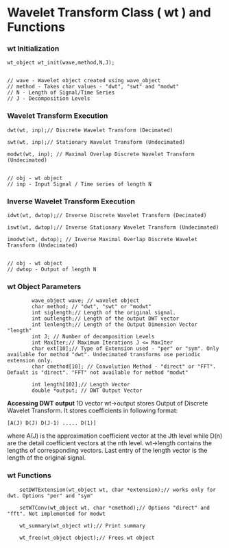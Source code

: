 # Wavelet Transform Class ( wt ) and Functions #

### wt Initialization ###
```
wt_object wt_init(wave,method,N,J);


// wave - Wavelet object created using wave_object
// method - Takes char values - "dwt", "swt" and "modwt"
// N - Length of Signal/Time Series
// J - Decomposition Levels

```

### Wavelet Transform Execution ###

```
dwt(wt, inp);// Discrete Wavelet Transform (Decimated)

swt(wt, inp);// Stationary Wavelet Transform (Undecimated)

modwt(wt, inp); // Maximal Overlap Discrete Wavelet Transform (Undecimated)


// obj - wt object
// inp - Input Signal / Time series of length N

```

### Inverse Wavelet Transform Execution ###

```
idwt(wt, dwtop);// Inverse Discrete Wavelet Transform (Decimated)

iswt(wt, dwtop);// Inverse Stationary Wavelet Transform (Undecimated)

imodwt(wt, dwtop); // Inverse Maximal Overlap Discrete Wavelet Transform (Undecimated)


// obj - wt object
// dwtop - Output of length N

```


### wt Object Parameters ###

```
        wave_object wave; // wavelet object
        char method; // "dwt", "swt" or "modwt"
        int siglength;// Length of the original signal.
        int outlength;// Length of the output DWT vector
        int lenlength;// Length of the Output Dimension Vector "length"
        int J; // Number of decomposition Levels
        int MaxIter;// Maximum Iterations J <= MaxIter
        char ext[10];// Type of Extension used - "per" or "sym". Only available for method "dwt". Undecimated transforms use periodic extension only.
        char cmethod[10]; // Convolution Method - "direct" or "FFT". Default is "direct". "FFT" not available for method "modwt"

        int length[102];// Length Vector
        double *output; // DWT Output Vector

```

**Accessing DWT output** 1D vector wt->output stores Output of Discrete Wavelet Transform. It stores coefficients in following format:
```
[A(J) D(J) D(J-1) ..... D(1)]
```

where A(J) is the approximation coefficient vector at the Jth level while D(n) are the detail coefficient vectors at the nth level. wt->length contains the lengths of corresponding vectors. Last entry of the length vector is the length of the original signal.

### wt Functions ###

```
    setDWTExtension(wt_object wt, char *extension);// works only for dwt. Options "per" and "sym"

    setWTConv(wt_object wt, char *cmethod);// Options "direct" and "fft". Not implemented for modwt

    wt_summary(wt_object wt);// Print summary

    wt_free(wt_object object);// Frees wt object

```